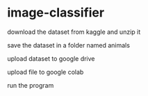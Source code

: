 # image-classifier
download the dataset from kaggle and unzip it

save the dataset in a folder named animals

upload dataset to google drive

upload file to google colab

run the program

